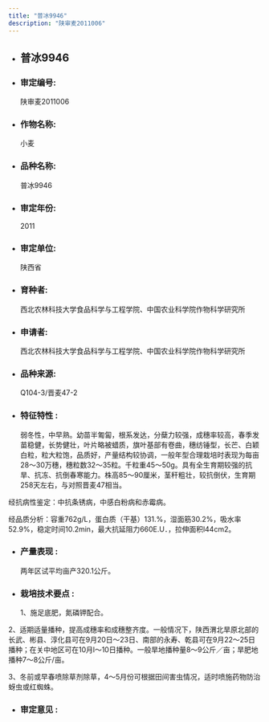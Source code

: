 ```yaml
---
title: "普冰9946"
description: "陕审麦2011006"
---
```

* ## 普冰9946
* ###  审定编号:  
   陕审麦2011006

*  ### 作物名称:  
   小麦

*   ###  品种名称: 
    普冰9946

*   ### 审定年份: 
    2011

*   ### 审定单位:  
    陕西省

*   ### 育种者:  
    西北农林科技大学食品科学与工程学院、中国农业科学院作物科学研究所

*   ### 申请者:  
    西北农林科技大学食品科学与工程学院、中国农业科学院作物科学研究所

*   ### 品种来源:  
    Q104-3/晋麦47-2

*   ### 特征特性 : 
    弱冬性，中早熟。幼苗半匍匐，根系发达，分蘖力较强，成穗率较高，春季发苗稳健，长势健壮，叶片略被蜡质，旗叶基部有卷曲，穗纺锤型，长芒、白颖白粒，粒大粒饱，品质好，产量结构较协调，一般年型合理栽培时表现为每亩28～30万穗，穗粒数32～35粒。千粒重45～50g。具有全生育期较强的抗旱、抗冻、抗倒春寒能力。株高85～90厘米，茎秆粗壮，较抗倒伏，生育期258天左右，与对照晋麦47相当。
经抗病性鉴定：中抗条锈病，中感白粉病和赤霉病。
经品质分析：容重762g/L，蛋白质（干基）131.%，湿面筋30.2%，吸水率52.9%，稳定时间10.2min，最大抗延阻力660E.U．，拉伸面积l44cm2。


*   ### 产量表现 : 
    两年区试平均亩产320.1公斤。

*   ### 栽培技术要点 : 
    1、施足底肥，氮磷钾配合。
2、适期适量播种，提高成穗率和成穗整齐度。一般情况下，陕西渭北旱原北部的长武、彬县、淳化县可在9月20日～23日、南部的永寿、乾县可在9月22～25日播种；在关中地区可在10月l～10日播种。一般旱地播种量8～9公斤／亩；旱肥地播种7～8公斤/亩。
3、冬前或早春喷除草剂除草，4～5月份可根据田间害虫情况，适时喷施药物防治蚜虫或红蜘蛛。


*   ### 审定意见 : 
    
